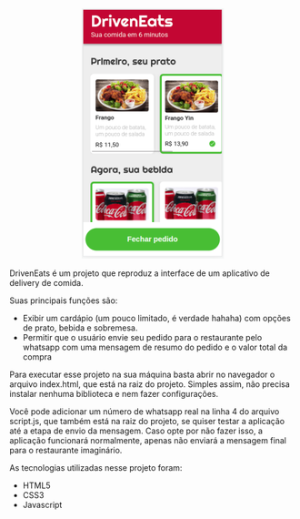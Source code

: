 <p align="center" >
  <img width="250" src="drivenEats.png"> 
</p>

DrivenEats é um projeto que reproduz a interface de um aplicativo de delivery de comida.

Suas principais funções são:
- Exibir um cardápio (um pouco limitado, é verdade hahaha) com opções de prato, bebida e sobremesa.
- Permitir que o usuário envie seu pedido para o restaurante pelo whatsapp com uma mensagem de resumo do pedido e o valor total da compra

Para executar esse projeto na sua máquina basta abrir no navegador o arquivo index.html, que está na raiz do projeto.
Simples assim, não precisa instalar nenhuma biblioteca e nem fazer configurações.

Você pode adicionar um número de whatsapp real na linha 4 do arquivo script.js, que também está na raiz do projeto, se quiser testar a aplicação até a etapa de envio da mensagem.
Caso opte por não fazer isso, a aplicação funcionará normalmente, apenas não enviará a mensagem final para o restaurante imaginário.

As tecnologias utilizadas nesse projeto foram:
- HTML5
- CSS3
- Javascript

